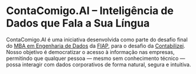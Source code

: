 # ContaComigo.AI – Inteligência de Dados que Fala a Sua Língua
ContaComigo.AI é uma iniciativa desenvolvida como parte do desafio final do [MBA em Engenharia de Dados](https://www.fiap.com.br/mba/mba-em-engenharia-de-dados/) da [FIAP](https://www.fiap.com.br/), para o desafio da [Contabilizei](https://www.contabilizei.com.br/). Nosso objetivo é democratizar o acesso à informação nas empresas, permitindo que qualquer pessoa — mesmo sem conhecimento técnico — possa interagir com dados corporativos de forma natural, segura e intuitiva.
